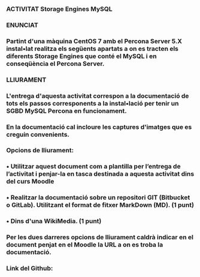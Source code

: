 ### ACTIVITAT Storage Engines MySQL
### ENUNCIAT 

### Partint d'una màquina CentOS 7 amb el Percona Server 5.X instal•lat realitza els següents apartats a on es tracten els diferents Storage Engines que conté el MySQL i en conseqüència el Percona Server.
### LLIURAMENT

### L'entrega d'aquesta activitat correspon a la documentació de tots els passos corresponents a la instal•lació per tenir un SGBD MySQL Percona en funcionament.
### En la documentació cal incloure les captures d'imatges que es creguin convenients.
### Opcions de lliurament:
### •	Utilitzar aquest document com a plantilla per l’entrega de l’activitat i penjar-la en tasca destinada a aquesta activitat dins del curs Moodle 
### •	Realitzar la documentació sobre un repositori GIT (Bitbucket o GitLab). Utilitzant el format de fitxer MarkDown (MD). (1 punt)
### •	Dins d'una WikiMedia. (1 punt)

### Per les dues darreres opcions de lliurament caldrà indicar en el document penjat en el Moodle la URL a on es troba la documentació.

### Link del Github:
